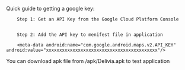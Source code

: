 

 Quick guide to getting a google key:

        Step 1: Get an API Key from the Google Cloud Platform Console
  

        Step 2: Add the API key to menifest file in application

        <meta-data android:name="com.google.android.maps.v2.API_KEY" android:value="xxxxxxxxxxxxxxxxxxxxxxxxxxxxxxxxxxxxxxxxxx"/>
        
        
        
 You can download apk file from /apk/Delivia.apk to test application
